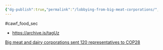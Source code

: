 ```yaml
---
{"dg-publish":true,"permalink":"/lobbying-from-big-meat-corporations/","tags":["#cawf_food_sec"],"created":"2025-10-23T17:42:41.287+01:00","updated":"2025-10-23T18:06:08.592+01:00"}
---
```


#cawf_food_sec 

- https://archive.is/tagUz

[Big meat and dairy corporations sent 120 representatives to COP28](https://www.theguardian.com/environment/2023/dec/09/big-meat-dairy-lobbyists-turn-out-record-numbers-cop28) 